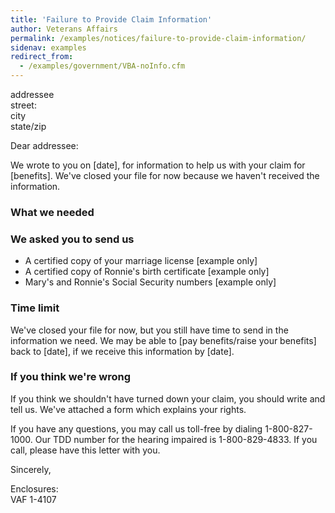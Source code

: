 ```yaml
---
title: 'Failure to Provide Claim Information'
author: Veterans Affairs
permalink: /examples/notices/failure-to-provide-claim-information/
sidenav: examples
redirect_from:
  - /examples/government/VBA-noInfo.cfm
---
```


<div class="example-container">

addressee<br>
street:<br>
city<br>
state/zip

Dear addressee:

We wrote to you on [date], for information to help us with your claim for [benefits]. We've closed your file for now because we haven't received the information.

### What we needed

### We asked you to send us

- A certified copy of your marriage license [example only]
- A certified copy of Ronnie's birth certificate [example only]
- Mary's and Ronnie's Social Security numbers [example only]

### Time limit

We've closed your file for now, but you still have time to send in the information we need. We may be able to [pay benefits/raise your benefits] back to [date], if we receive this information by [date].

### If you think we're wrong

If you think we shouldn't have turned down your claim, you should write and tell us. We've attached a form which explains your rights.

If you have any questions, you may call us toll-free by dialing 1-800-827-1000\. Our TDD number for the hearing impaired is 1-800-829-4833\. If you call, please have this letter with you.

Sincerely,

Enclosures:<br>
VAF 1-4107

</div>
